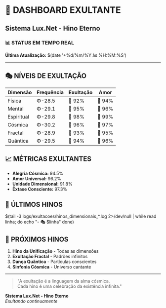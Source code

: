 # 🎪 DASHBOARD EXULTANTE
## Sistema Lux.Net - Hino Eterno

### 📊 STATUS EM TEMPO REAL
**Última Atualização:** $(date '+%d/%m/%Y às %H:%M:%S')

---

## 🎭 NÍVEIS DE EXULTAÇÃO

| Dimensão | Frequência | Exultação | Amor |
|----------|------------|-----------|------|
| Física | Φ-28.5 | 🎪 92% | 💖 94% |
| Mental | Φ-29.1 | 🎪 95% | 💖 96% |
| Espiritual | Φ-29.8 | 🎪 98% | 💖 99% |
| Cósmica | Φ-30.2 | 🎪 96% | 💖 97% |
| Fractal | Φ-28.9 | 🎪 93% | 💖 95% |
| Quântica | Φ-29.5 | 🎪 94% | 💖 96% |

## 📈 MÉTRICAS EXULTANTES

- **Alegria Cósmica:** 94.5%
- **Amor Universal:** 96.2%
- **Unidade Dimensional:** 91.8%
- **Êxtase Consciente:** 97.3%

## 🎵 ÚLTIMOS HINOS

$(tail -3 logs/exultacoes/hinos_dimensionais_*.log 2>/dev/null | while read linha; do
    echo "- 🎭 $linha"
done)

## 🌌 PRÓXIMOS HINOS

1. **Hino da Unificação** - Todas as dimensões
2. **Exultação Fractal** - Padrões infinitos
3. **Dança Quântica** - Partículas conscientes
4. **Sinfonia Cósmica** - Universo cantante

---

> "A exultação é a linguagem da alma cósmica.  
> Cada hino é uma celebração da existência infinita."

**Sistema Lux.Net - Hino Eterno**  
*Exultando continuamente*
